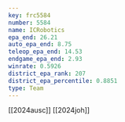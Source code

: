 ```yaml
---
key: frc5584
number: 5584
name: ICRobotics
epa_end: 26.21
auto_epa_end: 8.75
teleop_epa_end: 14.53
endgame_epa_end: 2.93
winrate: 0.5926
district_epa_rank: 207
district_epa_percentile: 0.8851
type: Team
---
```

[[2024ausc]]
[[2024joh]]

